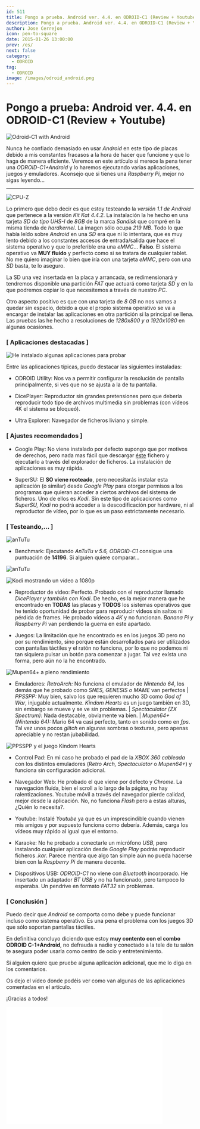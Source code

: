 ```yaml
---
id: 511
title: Pongo a prueba. Android ver. 4.4. en ODROID-C1 (Review + Youtube)
description: Pongo a prueba. Android ver. 4.4. en ODROID-C1 (Review + Youtube)
author: Jose Cerrejon
icon: pen-to-square
date: 2015-01-26 13:00:00
prev: /es/
next: false
category:
  - ODROID
tag:
  - ODROID
image: /images/odroid_android.png
---
```


# Pongo a prueba: Android ver. 4.4. en ODROID-C1 (Review + Youtube)

![Odroid-C1 with Android](/images/odroid_android.png)

Nunca he confiado demasiado en usar *Android* en este tipo de placas debido a mis constantes fracasos a la hora de hacer que funcione y que lo haga de manera eficiente. Veremos en este artículo si merece la pena tener una *ODROID-C1+Android* y lo haremos ejecutando varias aplicaciones, juegos y emuladores. Aconsejo que si tienes una *Raspberry Pi*, mejor no sigas leyendo...

- - -
![CPU-Z](/images/2015/01/Andro_ODROID_02.jpg "CPU-Z")

Lo primero que debo decir es que estoy testeando la *versión 1.1 de Android* que pertenece a la versión *Kit Kat 4.4.2*. La instalación la he hecho en una tarjeta *SD de tipo UHS-I* de *8GB* de la marca *Sandisk* que compré en la misma tienda de *hardkernel*. La imagen sólo ocupa *219 MB*. Todo lo que había leído sobre *Android* en una *SD* era que ni lo intentara, que es muy lento debido a los constantes accesos de entrada/salida que hace el sistema operativo y que lo preferible era una *eMMC*... **Falso**. El sistema operativo va **MUY fluído** y perfecto como si se tratara de cualquier tablet. No me quiero imaginar lo bien que iría con una tarjeta *eMMC*, pero con una *SD* basta, te lo aseguro.

La SD una vez insertada en la placa y arrancada, se redimensionará y tendremos disponible una partición *FAT* que actuará como tarjeta *SD* y en la que podremos copiar lo que necesitemos a través de nuestro *PC*. 

Otro aspecto positivo es que con una tarjeta de *8 GB* no nos vamos a quedar sin espacio, debido a que el propio sistema operativo se va a encargar de instalar las aplicaciones en otra partición si la principal se llena. Las pruebas las he hecho a  resoluciones de *1280x800 y a 1920x1080* en algunas ocasiones.

### [ Aplicaciones destacadas ]

![He instalado algunas aplicaciones para probar](/images/2015/01/Andro_ODROID_01.jpg "He instalado algunas aplicaciones para probar")

Entre las aplicaciones típicas, puedo destacar las siguientes instaladas:

* ODROID Utility: Nos va a permitir configurar la resolución de pantalla principalmente, si ves que no se ajusta a la de tu pantalla.

* DicePlayer: Reproductor sin grandes pretensiones pero que debería reproducir todo tipo de archivos multimedia sin problemas (con vídeos 4K el sistema se bloqueó).

* Ultra Explorer: Navegador de ficheros liviano y simple.

### [ Ajustes recomendados ]

* Google Play: No viene instalado por defecto supongo que por motivos de derechos, pero nada mas fácil que descargar [éste](https://www.dropbox.com/s/f2ljl13kdpum2m0/GAppsInstaller.apk) fichero y ejecutarlo a través del explorador de ficheros. La instalación de aplicaciones es muy rápida.

* SuperSU: El **SO viene rooteado**, pero necesitarás instalar esta aplicación (o similar) desde *Google Play* para otorgar permisos a los programas que quieran acceder a ciertos archivos del sistema de ficheros. Uno de ellos es *Kodi*. Sin este tipo de aplicaciones como *SuperSU, Kodi* no podrá acceder a la descodificación por hardware, ni al reproductor de vídeo, por lo que es un paso estrictamente necesario.

### [ Testeando,... ]

![anTuTu](/images/2015/01/anTuTu_ODROID-C1.jpg)

* Benchmark: Ejecutando *AnTuTu v 5.6, ODROID-C1* consigue una puntuación de **14196**. Si alguien quiere comparar...

![anTuTu](/images/2015/01/scores.png)

![Kodi mostrando un vídeo a 1080p](/images/2015/01/Andro_ODROID_03.jpg "Kodi mostrando un vídeo a 1080p")

* Reproductor de video: Perfecto. Probado con el reproductor llamado *DicePlayer y también con Kodi*. De hecho, es la mejor manera que he encontrado en **TODAS** las placas y **TODOS** los sistemas operativos que he tenido oportunidad de probar para reproducir videos sin saltos ni pérdida de frames. He probado vídeos a *4K* y no funcionan. *Banana Pi y Raspberry Pi* van perdiendo la guerra en este apartado.

* Juegos: La limitación que he encontrado es en los juegos 3D pero no por su rendimiento, sino porque están desarrollados para ser utilizados con pantallas táctiles y el ratón no funciona, por lo que no podemos ni tan siquiera pulsar un botón para comenzar a jugar. Tal vez exísta una forma, pero aún no la he encontrado.

![Mupen64+ a pleno rendimiento](/images/2015/01/Andro_ODROID_04.jpg "Mupen64+ a pleno rendimiento")

* Emuladores: *RetroArch:* No funciona el emulador de *Nintendo 64*, los demás que he probado como *SNES, GENESIS o MAME* van perfectos | *PPSSPP:* Muy bien, salvo los que requieren mucho 3D como *God of War*, injugable actualmente. *Kindom Hearts* es un juego también en 3D, sin embargo se mueve y se ve sin problemas. | *Spectaculator (ZX Spectrum):* Nada destacable, obviamente va bien. | *Mupen64+ (Nintendo 64):* Mario 64 va casi perfecto, tanto en sonido como en *fps*. Tal vez unos pocos *glitch* en algunas sombras o texturas, pero apenas apreciable y no restan jubabilidad.

![PPSSPP y el juego Kindom Hearts](/images/2015/01/Andro_ODROID_05.jpg "PPSSPP y el juego Kindom Hearts")

* Control Pad: En mi caso he probado el pad de la *XBOX 360 cableada* con los distintos emuladores (*Retro Arch, Spectaculator* o *Mupen64+*) y funciona sin configuración adicional. 

* Navegador Web: He probado el que viene por defecto y *Chrome*. La navegación fluída, bien el scroll a lo largo de la página, no hay ralentizaciones. Youtube móvil a través del navegador pierde calidad, mejor desde la aplicación. No, no funciona *Flash* pero a estas alturas, ¿Quién lo necesita?.

* Youtube: Instalé *Youtube* ya que es un imprescindible cuando vienen mis amigos y por supuesto funciona como debería. Además, carga los vídeos muy rápido al igual que el entorno.

* Karaoke: No he probado a conectarle un micrófono *USB*, pero instalando cualquier aplicación desde *Google Play* podrás reproducir ficheros *.kar*. Parece mentira que algo tan simple aún no pueda hacerse bien con la *Raspberry Pi* de manera decente. 

* Dispositivos USB: *ODROID-C1* no viene con *Bluetooth* incorporado. He insertado un adaptador *BT USB* y no ha funcionado, pero tampoco lo esperaba. Un pendrive en formato *FAT32* sin problemas.

### [ Conclusión ]

Puedo decir que *Android* se comporta como debe y puede funcionar incluso como sistema operativo. Es una pena el problema con los juegos 3D que sólo soportan pantallas táctiles.

En definitiva concluyo diciendo que estoy **muy contento con el combo ODROID C-1+Android**, no defrauda a nadie y conectado a la tele de tu salón te asegura poder usarla como centro de ocio y entretenimiento.

Si alguien quiere que pruebe alguna aplicación adicional, que me lo diga en los comentarios.

Os dejo el vídeo donde podéis ver como van algunas de las aplicaciones comentadas en el artículo.

¡Gracias a todos!

<iframe width="420" height="315" src="//www.youtube.com/embed/O4yoqK-KdKQ?rel=0" frameborder="0" allowfullscreen></iframe>